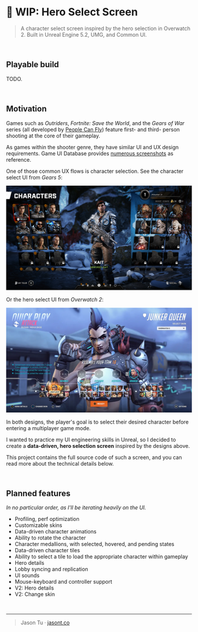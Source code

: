 # 🚧 WIP: Hero Select Screen

> A character select screen inspired by the hero selection in Overwatch 2. Built in Unreal Engine 5.2, UMG, and Common UI.

<br />

## Playable build

TODO.

<br />

## Motivation

Games such as *Outriders*, *Fortnite: Save the World*, and the *Gears of War* series (all developed by [People Can Fly](https://en.wikipedia.org/wiki/People_Can_Fly)) feature first- and third- person shooting at the core of their gameplay.

As games within the shooter genre, they have similar UI and UX design requirements. Game UI Database provides [numerous screenshots](https://www.gameuidatabase.com/gameData.php?id=294) as reference.

One of those common UX flows is character selection. See the character select UI from *Gears 5*:

<img src="./Images/gears5.jpeg" alt="Gears 5 character select UI" width="600" />

Or the hero select UI from *Overwatch 2*:

<img src="./Images/overwatch2.webp" alt="Gears 5 character select UI" width="600" />

In both designs, the player's goal is to select their desired character before entering a multiplayer game mode.

I wanted to practice my UI engineering skills in Unreal, so I decided to create a **data-driven, hero selection screen** inspired by the designs above.

This project contains the full source code of such a screen, and you can read more about the technical details below.

<br />

## Planned features

*In no particular order, as I'll be iterating heavily on the UI.*

* Profiling, perf optimization
* Customizable skins
* Data-driven character animations
* Ability to rotate the character
* Character medallions, with selected, hovered, and pending states
* Data-driven character tiles
* Ability to select a tile to load the appropriate character within gameplay
* Hero details
* Lobby syncing and replication
* UI sounds
* Mouse-keyboard and controller support
* V2: Hero details
* V2: Change skin

<br />

---

> Jason Tu · [jasont.co](https://jasont.co/)

